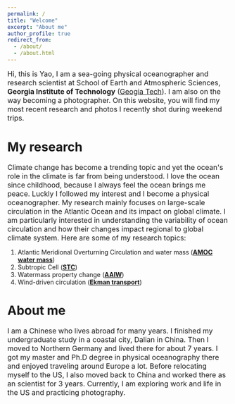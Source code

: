 ```yaml
---
permalink: /
title: "Welcome"
excerpt: "About me"
author_profile: true
redirect_from: 
  - /about/
  - /about.html
---
```


<span style="font-size:16px; text-align: justify;">Hi, this is Yao, I am a sea-going physical oceanographer and research scientist at School of Earth and Atmospheric Sciences, <span style="font-weight:bold">Georgia Institute of Technology</span> (<a href="https://eas.gatech.edu//">Geogia Tech</a>). I am also on the way becoming a photographer. On this website, you will find my most recent research and photos I recently shot during weekend trips.</span>

My research
======
<span style="font-size:16px; text-align: justify;">Climate change has become a trending topic and yet the ocean's role in the climate is far from being understood. I love the ocean since childhood, because I always feel the ocean brings me peace. Luckly I followed my interest and I become a physical oceanographer. My research mainly focuses on large-scale circulation in the Atlantic Ocean and its impact on global climate. I am particularly interested in understanding the variability of ocean circulation and how their changes impact regional to global climate system. Here are some of my research topics:</span>
1. Atlantic Meridional Overturning Circulation and water mass (<span style="font-weight:bold"><a href="https://www.science.org/doi/10.1126/sciadv.abc7836">AMOC</a></span> <span style="font-weight:bold"><a href="https://doi.org/10.5194/os-14-589-2018">water mass</a></span>) 
2. Subtropic Cell (<span style="font-weight:bold"><a href="https://doi.org/10.1029/2021JC018191">STC</a></span>) 
3. Watermass property change (<span style="font-weight:bold"><a href="https://doi.org/10.1029/2018JC014878">AAIW</a></span>) 
4. Wind-driven circulation (<span style="font-weight:bold"><a href="https://doi.org/10.5194/os-13-531-2017">Ekman transport</a></span>)

About me
======
<span style="font-size:16px; text-align: justify;">I am a Chinese who lives abroad for many years. I finished my undergraduate study in a coastal city, Dalian in China. Then I moved to Northern Germany and lived there for about 7 years. I got my master and Ph.D degree in physical oceanography there and enjoyed traveling around Europe a lot. Before relocating myself to the US, I also moved back to China and worked there as an scientist for 3 years. Currently, I am exploring work and life in the US and practicing photography.</span>